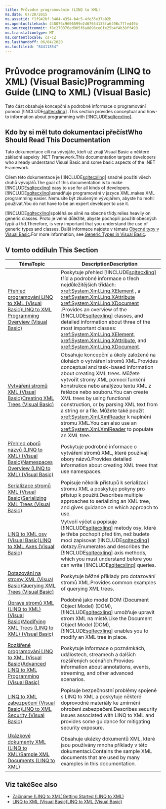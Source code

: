 ```yaml
---
title: Průvodce programováním (LINQ to XML)
ms.date: 07/20/2015
ms.assetid: f1f942bf-3404-4354-b4c5-4fe35e37a02b
ms.openlocfilehash: 448076c9606599e2d67654135fa6498c77fed49b
ms.sourcegitcommit: f8c270376ed905f6a8896ce0fe25b4f4b38ff498
ms.translationtype: MT
ms.contentlocale: cs-CZ
ms.lasthandoff: 06/04/2020
ms.locfileid: "84411854"
---
```

# <a name="programming-guide-linq-to-xml-visual-basic"></a><span data-ttu-id="55123-102">Průvodce programováním (LINQ to XML) (Visual Basic)</span><span class="sxs-lookup"><span data-stu-id="55123-102">Programming Guide (LINQ to XML) (Visual Basic)</span></span>
<span data-ttu-id="55123-103">Tato část obsahuje koncepční a podrobné informace o programování pomocí [!INCLUDE[sqltecxlinq](~/includes/sqltecxlinq-md.md)] .</span><span class="sxs-lookup"><span data-stu-id="55123-103">This section provides conceptual and how-to information about programming with [!INCLUDE[sqltecxlinq](~/includes/sqltecxlinq-md.md)].</span></span>  
  
## <a name="who-should-read-this-documentation"></a><span data-ttu-id="55123-104">Kdo by si měl tuto dokumentaci přečíst</span><span class="sxs-lookup"><span data-stu-id="55123-104">Who Should Read This Documentation</span></span>  
 <span data-ttu-id="55123-105">Tato dokumentace cílí na vývojáře, kteří už znají Visual Basic a některé základní aspekty .NET Framework.</span><span class="sxs-lookup"><span data-stu-id="55123-105">This documentation targets developers who already understand Visual Basic and some basic aspects of the .NET Framework.</span></span>  
  
 <span data-ttu-id="55123-106">Cílem této dokumentace je [!INCLUDE[sqltecxlinq](~/includes/sqltecxlinq-md.md)] snadné použití všech druhů vývojářů.</span><span class="sxs-lookup"><span data-stu-id="55123-106">The goal of this documentation is to make [!INCLUDE[sqltecxlinq](~/includes/sqltecxlinq-md.md)] easy to use for all kinds of developers.</span></span> [!INCLUDE[sqltecxlinq](~/includes/sqltecxlinq-md.md)]<span data-ttu-id="55123-107">usnadňuje programování v jazyce XML.</span><span class="sxs-lookup"><span data-stu-id="55123-107">makes XML programming easier.</span></span> <span data-ttu-id="55123-108">Nemusíte být zkušeným vývojářem, abyste ho mohli používat.</span><span class="sxs-lookup"><span data-stu-id="55123-108">You do not have to be an expert developer to use it.</span></span>  
  
 [!INCLUDE[sqltecxlinq](~/includes/sqltecxlinq-md.md)]<span data-ttu-id="55123-109">spoléhá se silně na obecné třídy.</span><span class="sxs-lookup"><span data-stu-id="55123-109">relies heavily on generic classes.</span></span> <span data-ttu-id="55123-110">Proto je velmi důležité, abyste pochopili použití obecných typů a tříd.</span><span class="sxs-lookup"><span data-stu-id="55123-110">Therefore, is very important that you understand the use of generic types and classes.</span></span> <span data-ttu-id="55123-111">Další informace najdete v tématu [Obecné typy v Visual Basic](../../language-features/data-types/generic-types.md).</span><span class="sxs-lookup"><span data-stu-id="55123-111">For more information, see [Generic Types in Visual Basic](../../language-features/data-types/generic-types.md).</span></span>  
  
## <a name="in-this-section"></a><span data-ttu-id="55123-112">V tomto oddílu</span><span class="sxs-lookup"><span data-stu-id="55123-112">In This Section</span></span>  
  
|<span data-ttu-id="55123-113">Téma</span><span class="sxs-lookup"><span data-stu-id="55123-113">Topic</span></span>|<span data-ttu-id="55123-114">Description</span><span class="sxs-lookup"><span data-stu-id="55123-114">Description</span></span>|  
|-----------|-----------------|  
|[<span data-ttu-id="55123-115">Přehled programování LINQ to XML (Visual Basic)</span><span class="sxs-lookup"><span data-stu-id="55123-115">LINQ to XML Programming Overview (Visual Basic)</span></span>](linq-to-xml-programming-overview.md)|<span data-ttu-id="55123-116">Poskytuje přehled [!INCLUDE[sqltecxlinq](~/includes/sqltecxlinq-md.md)] tříd a podrobné informace o třech nejdůležitějších třídách: <xref:System.Xml.Linq.XElement> , a <xref:System.Xml.Linq.XAttribute> <xref:System.Xml.Linq.XDocument> .</span><span class="sxs-lookup"><span data-stu-id="55123-116">Provides an overview of the [!INCLUDE[sqltecxlinq](~/includes/sqltecxlinq-md.md)] classes, and detailed information about three of the most important classes: <xref:System.Xml.Linq.XElement>, <xref:System.Xml.Linq.XAttribute>, and <xref:System.Xml.Linq.XDocument>.</span></span>|  
|[<span data-ttu-id="55123-117">Vytváření stromů XML (Visual Basic)</span><span class="sxs-lookup"><span data-stu-id="55123-117">Creating XML Trees (Visual Basic)</span></span>](creating-xml-trees.md)|<span data-ttu-id="55123-118">Obsahuje koncepční a úkoly založené na úlohách o vytváření stromů XML.</span><span class="sxs-lookup"><span data-stu-id="55123-118">Provides conceptual and task-based information about creating XML trees.</span></span> <span data-ttu-id="55123-119">Můžete vytvořit stromy XML pomocí funkční konstrukce nebo analýzou textu XML z řetězce nebo souboru.</span><span class="sxs-lookup"><span data-stu-id="55123-119">You can create XML trees by using functional construction, or by parsing XML text from a string or a file.</span></span> <span data-ttu-id="55123-120">Můžete také použít <xref:System.Xml.XmlReader> k naplnění stromu XML.</span><span class="sxs-lookup"><span data-stu-id="55123-120">You can also use an <xref:System.Xml.XmlReader> to populate an XML tree.</span></span>|  
|[<span data-ttu-id="55123-121">Přehled oborů názvů (LINQ to XML) (Visual Basic)</span><span class="sxs-lookup"><span data-stu-id="55123-121">Namespaces Overview (LINQ to XML) (Visual Basic)</span></span>](namespaces-overview-linq-to-xml.md)|<span data-ttu-id="55123-122">Poskytuje podrobné informace o vytváření stromů XML, které používají obory názvů.</span><span class="sxs-lookup"><span data-stu-id="55123-122">Provides detailed information about creating XML trees that use namespaces.</span></span>|  
|[<span data-ttu-id="55123-123">Serializace stromů XML (Visual Basic)</span><span class="sxs-lookup"><span data-stu-id="55123-123">Serializing XML Trees (Visual Basic)</span></span>](serializing-xml-trees.md)|<span data-ttu-id="55123-124">Popisuje několik přístupů k serializaci stromu XML a poskytuje pokyny pro přístup k použití.</span><span class="sxs-lookup"><span data-stu-id="55123-124">Describes multiple approaches to serializing an XML tree, and gives guidance on which approach to use.</span></span>|  
|[<span data-ttu-id="55123-125">LINQ to XML osy (Visual Basic)</span><span class="sxs-lookup"><span data-stu-id="55123-125">LINQ to XML Axes (Visual Basic)</span></span>](linq-to-xml-axes.md)|<span data-ttu-id="55123-126">Vytvoří výčet a popisuje [!INCLUDE[sqltecxlinq](~/includes/sqltecxlinq-md.md)] metody osy, které je třeba pochopit před tím, než budete moci zapisovat [!INCLUDE[sqltecxlinq](~/includes/sqltecxlinq-md.md)] dotazy.</span><span class="sxs-lookup"><span data-stu-id="55123-126">Enumerates and describes the [!INCLUDE[sqltecxlinq](~/includes/sqltecxlinq-md.md)] axis methods, which you must understand before you can write [!INCLUDE[sqltecxlinq](~/includes/sqltecxlinq-md.md)] queries.</span></span>|  
|[<span data-ttu-id="55123-127">Dotazování na stromy XML (Visual Basic)</span><span class="sxs-lookup"><span data-stu-id="55123-127">Querying XML Trees (Visual Basic)</span></span>](querying-xml-trees.md)|<span data-ttu-id="55123-128">Poskytuje běžné příklady pro dotazování stromů XML.</span><span class="sxs-lookup"><span data-stu-id="55123-128">Provides common examples of querying XML trees.</span></span>|  
|[<span data-ttu-id="55123-129">Úprava stromů XML (LINQ to XML) (Visual Basic)</span><span class="sxs-lookup"><span data-stu-id="55123-129">Modifying XML Trees (LINQ to XML) (Visual Basic)</span></span>](modifying-xml-trees-linq-to-xml.md)|<span data-ttu-id="55123-130">Podobně jako model DOM (Document Object Model) (DOM), [!INCLUDE[sqltecxlinq](~/includes/sqltecxlinq-md.md)] umožňuje upravit strom XML na místě.</span><span class="sxs-lookup"><span data-stu-id="55123-130">Like the Document Object Model (DOM), [!INCLUDE[sqltecxlinq](~/includes/sqltecxlinq-md.md)] enables you to modify an XML tree in place.</span></span>|  
|[<span data-ttu-id="55123-131">Rozšířené programování LINQ to XML (Visual Basic)</span><span class="sxs-lookup"><span data-stu-id="55123-131">Advanced LINQ to XML Programming (Visual Basic)</span></span>](advanced-linq-to-xml-programming.md)|<span data-ttu-id="55123-132">Poskytuje informace o poznámkách, událostech, streamech a dalších rozšířených scénářích.</span><span class="sxs-lookup"><span data-stu-id="55123-132">Provides information about annotations, events, streaming, and other advanced scenarios.</span></span>|  
|[<span data-ttu-id="55123-133">LINQ to XML zabezpečení (Visual Basic)</span><span class="sxs-lookup"><span data-stu-id="55123-133">LINQ to XML Security (Visual Basic)</span></span>](linq-to-xml-security.md)|<span data-ttu-id="55123-134">Popisuje bezpečnostní problémy spojené s LINQ to XML a poskytuje některé doprovodné materiály ke zmírnění ohrožení zabezpečení.</span><span class="sxs-lookup"><span data-stu-id="55123-134">Describes security issues associated with LINQ to XML and provides some guidance for mitigating security exposure.</span></span>|  
|[<span data-ttu-id="55123-135">Ukázkové dokumenty XML (LINQ to XML)</span><span class="sxs-lookup"><span data-stu-id="55123-135">Sample XML Documents (LINQ to XML)</span></span>](sample-xml-documents-linq-to-xml.md)|<span data-ttu-id="55123-136">Obsahuje ukázky dokumentů XML, které jsou používány mnoha příklady v této dokumentaci.</span><span class="sxs-lookup"><span data-stu-id="55123-136">Contains the sample XML documents that are used by many examples in this documentation.</span></span>|  
  
## <a name="see-also"></a><span data-ttu-id="55123-137">Viz také</span><span class="sxs-lookup"><span data-stu-id="55123-137">See also</span></span>

- [<span data-ttu-id="55123-138">Začínáme (LINQ to XML)</span><span class="sxs-lookup"><span data-stu-id="55123-138">Getting Started (LINQ to XML)</span></span>](getting-started-linq-to-xml.md)
- [<span data-ttu-id="55123-139">LINQ to XML (Visual Basic)</span><span class="sxs-lookup"><span data-stu-id="55123-139">LINQ to XML (Visual Basic)</span></span>](linq-to-xml.md)

